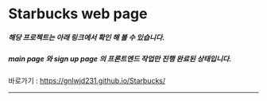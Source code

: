 # Starbucks web page
  
##### 해당 프로젝트는 아래 링크에서 확인 해 볼 수 있습니다.
  
##### main page 와 sign up page 의 프론트엔드 작업만 진행 완료된 상태입니다.
  
<span>바로가기 : </span>
<a href="https://gnlwjd231.github.io/Starbucks/" target="_blank" title="스타벅스 페이지 바로가기" style="font-size: 16px; color: #333; text-decoration:none;">https://gnlwjd231.github.io/Starbucks/</a>
  
  
  
---

